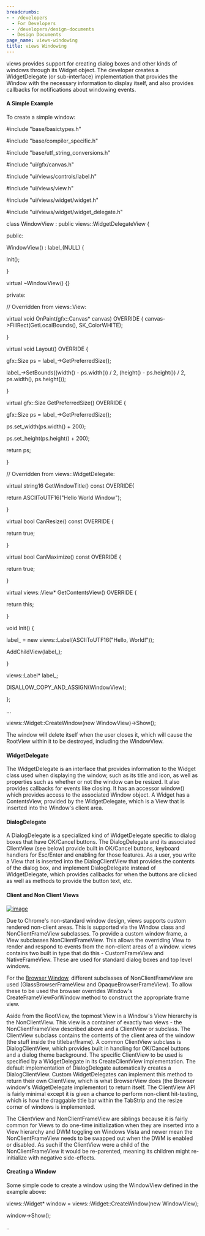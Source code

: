 ```yaml
---
breadcrumbs:
- - /developers
  - For Developers
- - /developers/design-documents
  - Design Documents
page_name: views-windowing
title: views Windowing
---
```


views provides support for creating dialog boxes and other kinds of windows
through its Widget object. The developer creates a WidgetDelegate (or
sub-interface) implementation that provides the Window with the necessary
information to display itself, and also provides callbacks for notifications
about windowing events.

#### A Simple Example

To create a simple window:

#include "base/basictypes.h"

#include "base/compiler_specific.h"

#include "base/utf_string_conversions.h"

#include "ui/gfx/canvas.h"

#include "ui/views/controls/label.h"

#include "ui/views/view.h"

#include "ui/views/widget/widget.h"

#include "ui/views/widget/widget_delegate.h"

class WindowView : public views::WidgetDelegateView {

public:

WindowView() : label_(NULL) {

Init();

}

virtual ~WindowView() {}

private:

// Overridden from views::View:

virtual void OnPaint(gfx::Canvas\* canvas) OVERRIDE {
canvas-&gt;FillRect(GetLocalBounds(), SK_ColorWHITE);

}

virtual void Layout() OVERRIDE {

gfx::Size ps = label_-&gt;GetPreferredSize();

label_-&gt;SetBounds((width() - ps.width()) / 2, (height() - ps.height()) / 2,
ps.width(), ps.height());

}

virtual gfx::Size GetPreferredSize() OVERRIDE {

gfx::Size ps = label_-&gt;GetPreferredSize();

ps.set_width(ps.width() + 200);

ps.set_height(ps.height() + 200);

return ps;

}

// Overridden from views::WidgetDelegate:

virtual string16 GetWindowTitle() const OVERRIDE{

return ASCIIToUTF16("Hello World Window");

}

virtual bool CanResize() const OVERRIDE {

return true;

}

virtual bool CanMaximize() const OVERRIDE {

return true;

}

virtual views::View\* GetContentsView() OVERRIDE {

return this;

}

void Init() {

label_ = new views::Label(ASCIIToUTF16("Hello, World!"));

AddChildView(label_);

}

views::Label\* label_;

DISALLOW_COPY_AND_ASSIGN(WindowView);

};

...

views::Widget::CreateWindow(new WindowView)-&gt;Show();

The window will delete itself when the user closes it, which will cause the
RootView within it to be destroyed, including the WindowView.

#### WidgetDelegate

The WidgetDelegate is an interface that provides information to the Widget class
used when displaying the window, such as its title and icon, as well as
properties such as whether or not the window can be resized. It also provides
callbacks for events like closing. It has an accessor window() which provides
access to the associated Window object. A Widget has a ContentsView, provided by
the WidgetDelegate, which is a View that is inserted into the Window's client
area.

#### DialogDelegate

A DialogDelegate is a specialized kind of WidgetDelegate specific to dialog
boxes that have OK/Cancel buttons. The DialogDelegate and its associated
ClientView (see below) provide built in OK/Cancel buttons, keyboard handlers for
Esc/Enter and enabling for those features. As a user, you write a View that is
inserted into the DialogClientView that provides the contents of the dialog box,
and implement DialogDelegate instead of WidgetDelegate, which provides callbacks
for when the buttons are clicked as well as methods to provide the button text,
etc.

#### Client and Non Client Views

[<img alt="image"
src="/developers/design-documents/views-windowing/NonClientView.png">](/developers/design-documents/views-windowing/NonClientView.png)

Due to Chrome's non-standard window design, views supports custom rendered
non-client areas. This is supported via the Window class and NonClientFrameView
subclasses. To provide a custom window frame, a View subclasses
NonClientFrameView. This allows the overriding View to render and respond to
events from the non-client areas of a window. views contains two built in type
that do this - CustomFrameView and NativeFrameView. These are used for standard
dialog boxes and top level windows.

For the [Browser Window](/developers/design-documents/browser-window), different
subclasses of NonClientFrameView are used (GlassBrowserFrameView and
OpaqueBrowserFrameView). To allow these to be used the browser overrides
Window's CreateFrameViewForWindow method to construct the appropriate frame
view.

Aside from the RootView, the topmost View in a Window's View hierarchy is the
NonClientView. This view is a container of exactly two views - the
NonClientFrameView described above and a ClientView or subclass. The ClientView
subclass contains the contents of the client area of the window (the stuff
inside the titlebar/frame). A common ClientView subclass is DialogClientView,
which provides built in handling for OK/Cancel buttons and a dialog theme
background. The specific ClientView to be used is specified by a WidgetDelegate
in its CreateClientView implementation. The default implementation of
DialogDelegate automatically creates a DialogClientView. Custom WidgetDelegates
can implement this method to return their own ClientView, which is what
BrowserView does (the Browser window's WidgetDelegate implementor) to return
itself. The ClientView API is fairly minimal except it is given a chance to
perform non-client hit-testing, which is how the draggable title bar within the
TabStrip and the resize corner of windows is implemented.

The ClientView and NonClientFrameView are siblings because it is fairly common
for Views to do one-time initialization when they are inserted into a View
hierarchy and DWM toggling on Windows Vista and newer mean the
NonClientFrameView needs to be swapped out when the DWM is enabled or disabled.
As such if the ClientView were a child of the NonClientFrameView it would be
re-parented, meaning its children might re-initialize with negative
side-effects.

#### Creating a Window

Some simple code to create a window using the WindowView defined in the example
above:

views::Widget\* window = views::Widget::CreateWindow(new WindowView);

window-&gt;Show();

..